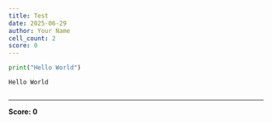 ```yaml
---
title: Test
date: 2025-06-29
author: Your Name
cell_count: 2
score: 0
---
```


```python
print("Hello World")
```

    Hello World
    


```python

```


---
**Score: 0**